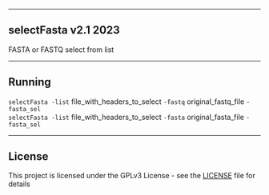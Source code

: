 ---------------------------------------------------------------
selectFasta v2.1 2023
---------------------------------------------------------------
FASTA or FASTQ select from list

---------------------------------------------------------------
Running 
---------------------------------------------------------------
`selectFasta -list` file_with_headers_to_select `-fastq` original_fastq_file `-fasta_sel` <br/>
`selectFasta -list` file_with_headers_to_select `-fasta` original_fasta_file `-fasta_sel` <br/>

---------------------------------------------------------------
License
--------------------------------------------------------------
This project is licensed under the GPLv3 License - see the [LICENSE](LICENSE) file for details
